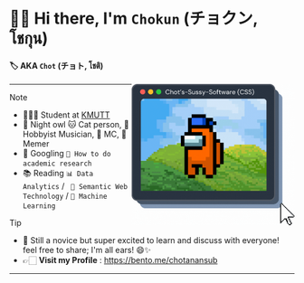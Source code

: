 
# 👋🏻 Hi there, I'm `Chokun` (チョクン, โชกุน)
#### 🏷️ AKA `Chot` (チョト, โชติ)
<div align="right" height="200" width="200"></div>

<img a="sussy" align="right" height="250" alt="Chot's avatar" 
src="img/chots-sussy-software.gif"/>

<!---
<img a="sussy" align="right" height="150" width="120" alt="Chot's avatar" 
src="https://static.wikia.nocookie.net/among-us-wiki/images/4/43/Orange.png/revision/latest?cb=20211122214800"/>
-->

---
> [!NOTE]  
> -  🧑🏻‍💻 Student at [KMUTT](https://www.kmutt.ac.th/en) 
> -  🦉 Night owl 🐱 Cat person, 🎸 Hobbyist Musician, 🎤 MC, 🗿 Memer
> -  🔎 Googling `📝 How to do academic research` 
> -  📚 Reading  `📊 Data Analytics` / `
> 🧠 Semantic Web Technology` / `🤖 Machine Learning`

> [!TIP]
> - 🐣 Still a novice but super excited to learn and discuss with everyone! feel free to share; I'm all ears! 😄✨
> - 👉🏻 **Visit my Profile** : https://bento.me/chotanansub

---


